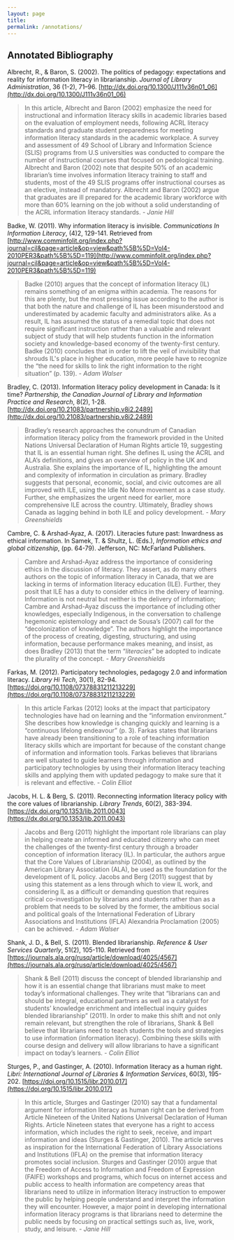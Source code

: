 ```yaml
---
layout: page
title: 
permalink: /annotations/
---
```


## Annotated Bibliography

Albrecht, R., & Baron, S. (2002). The politics of pedagogy: expectations and reality for information literacy in librarianship. *Journal of Library Administration*, 36 (1-2), 71–96. [http://dx.doi.org/10.1300/J111v36n01_06](http://dx.doi.org/10.1300/J111v36n01_06)

> In this article, Albrecht and Baron (2002) emphasize the need for instructional and information literacy skills in academic libraries based on the evaluation of employment needs, following ACRL literacy standards and graduate student preparedness for meeting information literacy standards in the academic workplace. A survey and assessment of 49 School of Library and Information Science (SLIS) programs from U.S universities was conducted to compare the number of instructional courses that focused on pedological training. Albrecht and Baron (2002) note that despite 50% of an academic librarian’s time involves information literacy training to staff and students, most of the 49 SLIS programs offer instructional courses as an elective, instead of mandatory. Albrecht and Baron (2002) argue that graduates are ill prepared for the academic library workforce with more than 60% learning on the job without a solid understanding of the ACRL information literacy standards. *- Janie Hill*

Badke, W. (2011). Why information literacy is invisible. *Communications In Information Literacy*, (4)2, 129-141. Retrieved from [http://www.comminfolit.org/index.php?journal=cil&page=article&op=view&path%5B%5D=Vol4-2010PER3&path%5B%5D=119](http://www.comminfolit.org/index.php?journal=cil&page=article&op=view&path%5B%5D=Vol4-2010PER3&path%5B%5D=119)

> Badke (2010) argues that the concept of information literacy (IL) remains something of an enigma within academia. The reasons for this are plenty, but the most pressing issue according to the author is that both the nature and challenge of IL has been misunderstood and underestimated by academic faculty and administrators alike. As a result, IL has assumed the status of a remedial topic that does not require significant instruction rather than a valuable and relevant subject of study that will help students function in the information society and knowledge-based economy of the twenty-first century. Badke (2010) concludes that in order to lift the veil of invisibility that shrouds IL's place in higher education, more people have to recognize the “the need for skills to link the right information to the right situation” (p. 139). *- Adam Walser*

Bradley, C.  (2013).  Information literacy policy development in Canada: Is it time?  *Partnership, the Canadian Journal of Library and Information Practice and Research*, 8(2), 1-28. [http://dx.doi.org/10.21083/partnership.v8i2.2489](http://dx.doi.org/10.21083/partnership.v8i2.2489) 

> Bradley’s research approaches the conundrum of Canadian information literacy policy from the framework provided in the United Nations Universal Declaration of Human Rights article 19, suggesting that IL is an essential human right. She defines IL using the ACRL and ALA’s definitions, and gives an overview of policy in the UK and Australia. She explains the importance of IL, highlighting the amount and complexity of information in circulation as primary. Bradley suggests that personal, economic, social, and civic outcomes are all improved with ILE, using the Idle No More movement as a case study. Further, she emphasizes the urgent need for earlier, more comprehensive ILE across the country. Ultimately, Bradley shows Canada as lagging behind in both ILE and policy development. *- Mary Greenshields*

Cambre, C. & Arshad-Ayaz, A. (2017). Literacies future past: Inwardness as ethical information. In Samek, T. & Shultz, L. (Eds.), *Information ethics and global citizenship*, (pp. 64-79). Jefferson, NC: McFarland Publishers.  

> Cambre and Arshad-Ayaz address the importance of considering ethics in the discussion of literacy.  They assert, as do many others authors on the topic of information literacy in Canada, that we are lacking in terms of information literacy education (ILE). Further, they posit that ILE has a duty to consider ethics in the delivery of learning. Information is not neutral but neither is the delivery of information; Cambre and Arshad-Ayaz discuss the importance of including other knowledges, especially Indigenous, in the conversation to challenge hegemonic epistemology and enact de Sousa’s (2007) call for the “decolonization of knowledge”. The authors highlight the importance of the process of creating, digesting, structuring, and using information, because performance makes meaning, and insist, as does Bradley (2013) that the term “*literacies*” be adopted to indicate the plurality of the concept. *- Mary Greenshields*

Farkas, M. (2012). Participatory technologies, pedagogy 2.0 and information literacy. *Library Hi Tech*, 30(1), 82-94.  [https://doi.org/10.1108/07378831211213229](https://doi.org/10.1108/07378831211213229)

> In this article Farkas (2012) looks at the impact that participatory technologies have had on learning and the “information environment.”  She describes how knowledge is changing quickly and learning is a “continuous lifelong endeavour” (p. 3).  Farkas states that librarians have already been transitioning to a role of teaching information literacy skills which are important for because of the constant change of information and information tools.  Farkas believes that librarians are well situated to guide learners through information and participatory technologies by using their information literacy teaching skills and applying them with updated pedagogy to make sure that it is relevant and effective. *- Colin Elliot*

Jacobs, H. L. & Berg, S. (2011). Reconnecting information literacy policy with the core values of librarianship. *Library Trends*, 60(2), 383-394. [https://dx.doi.org/10.1353/lib.2011.0043](https://dx.doi.org/10.1353/lib.2011.0043)

> Jacobs and Berg (2011) highlight the important role librarians can play in helping create an informed and educated citizenry who can meet the challenges of the twenty-first century through a broader conception of information literacy (IL). In particular, the authors argue that the Core Values of Librarianship (2004), as outlined by the American Library Association (ALA), be used as the foundation for the development of IL policy. Jacobs and Berg (2011) suggest that by using this statement as a lens through which to view IL work, and considering IL as a difficult or demanding question that requires critical co-investigation by librarians and students rather than as a problem that needs to be solved by the former, the ambitious social and political goals of the International Federation of Library Associations and Institutions (IFLA) Alexandria Proclamation (2005) can be achieved. *- Adam Walser*

Shank, J. D., & Bell, S. (2011). Blended librarianship. *Reference & User Services Quarterly*, 51(2), 105-110. Retrieved from [https://journals.ala.org/rusq/article/download/4025/4567](https://journals.ala.org/rusq/article/download/4025/4567)

> Shank & Bell (2011) discuss the concept of blended librarianship and how it is an essential change that librarians must make to meet today’s informational challenges.  They write that “librarians can and should be integral, educational partners as well as a catalyst for students’ knowledge enrichment and intellectual inquiry guides blended librarianship” (2011).  In order to make this shift and not only remain relevant, but strengthen the role of librarians, Shank & Bell believe that librarians need to teach students the tools and strategies to use information (information literacy).  Combining these skills with course design and delivery will allow librarians to have a significant impact on today’s learners. *- Colin Elliot*

Sturges, P., and Gastinger, A. (2010). Information literacy as a human right. *Libri: International Journal of Libraries & Information Services*, 60(3), 195-202. [https://doi.org/10.1515/libr.2010.017](https://doi.org/10.1515/libr.2010.017)

> In this article, Sturges and Gastinger (2010) say that a fundamental argument for information literacy as human right can be derived from Article Nineteen of the United Nations Universal Declaration of Human Rights. Article Nineteen states that everyone has a right to access information, which includes the right to seek, receive, and impart information and ideas (Sturges & Gastinger, 2010). The article serves as inspiration for the International Federation of Library Associations and Institutions (IFLA) on the premise that information literacy promotes social inclusion. Sturges and Gastinger (2010) argue that the Freedom of Access to Information and Freedom of Expression (FAIFE) workshops and programs, which focus on internet access and public access to health information are competency areas that librarians need to utilize in information literacy instruction to empower the public by helping people understand and interpret the information they will encounter. However, a major point in developing international information literacy programs is that librarians need to determine the public needs by focusing on practical settings such as, live, work, study, and leisure. *- Janie Hill*
